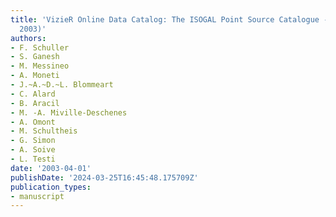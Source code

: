 ```yaml
---
title: 'VizieR Online Data Catalog: The ISOGAL Point Source Catalogue - IGPSC (Schuller+
  2003)'
authors:
- F. Schuller
- S. Ganesh
- M. Messineo
- A. Moneti
- J.~A.~D.~L. Blommeart
- C. Alard
- B. Aracil
- M. -A. Miville-Deschenes
- A. Omont
- M. Schultheis
- G. Simon
- A. Soive
- L. Testi
date: '2003-04-01'
publishDate: '2024-03-25T16:45:48.175709Z'
publication_types:
- manuscript
---
```

